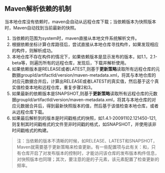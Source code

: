 ## Maven解析依赖的机制

当本地仓库没有依赖时，maven会自动从远程仓库下载；当依赖版本为快照版本时，Maven自动找到当前最新的快照。

1. 当依赖的范围为system时，maven直接从本地文件系统解析文件。
2. 根据依赖坐标计算仓库路径后，尝试直接从本地仓库寻找构件，如果发现相应的构件，则解析成功。
3. 本地仓库不存在构件的情况下，如果依赖版本是显示发布的版本，如1.1，2.1-beta等，则遍历所有的远程仓库，发现后，下载并解析使用。
4. 如果依赖版本是RELEASE或者LATEST,则基于**更新策略**读取所有远程仓库的元数据groupId/artifactId/version/maven-metadata.xml，将其与本地仓库的对应元数据合并后，计算出RELEASE或者LATEST的真实值，然后基于这个真实值检查本地和远程仓库，重复步骤2和3。
5. 如果最新的依赖版本是SNAPSHOT,则基于**更新策略**读取所有远程仓库的元数据groupId/artifactId/version/maven-metadata.xml，将其与本地仓库的对应元数据合并后，得到最新快照版本的值，然后基于该值检查本地仓库，或者从远程仓库下载。
6. 如果最后解析到的版本是时间戳格式的快照，如1.4.1-20091102.121450-121,则复制其时间戳格式的文件至非时间戳的格式，如SNAPSHOT，并使用该非时间戳格式的构建。


> 注：当依赖的版本不清晰的时候，如RELEASE、LATEST和SNAPSHOT，Maven就需要基于更新策略来检查更新。有一些配置项与此有关：<releases><enabled>和<snapshots><enabled>，只有仓库开启了对发布版本的控制时，才能访问该仓库的发布版本构件信息，对快照版本也同理；其次，要注意的是<release><snapshots>的子元素<updatePolicy>，该元素配置了检查更新的频率。